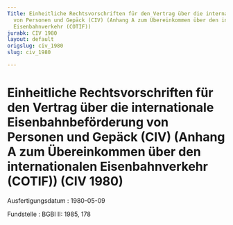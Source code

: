 ```yaml
---
Title: Einheitliche Rechtsvorschriften für den Vertrag über die internationale Eisenbahnbeförderung
  von Personen und Gepäck (CIV) (Anhang A zum Übereinkommen über den internationalen
  Eisenbahnverkehr (COTIF))
jurabk: CIV 1980
layout: default
origslug: civ_1980
slug: civ_1980

---
```


# Einheitliche Rechtsvorschriften für den Vertrag über die internationale Eisenbahnbeförderung von Personen und Gepäck (CIV) (Anhang A zum Übereinkommen über den internationalen Eisenbahnverkehr (COTIF)) (CIV 1980)

Ausfertigungsdatum
:   1980-05-09

Fundstelle
:   BGBl II: 1985, 178

